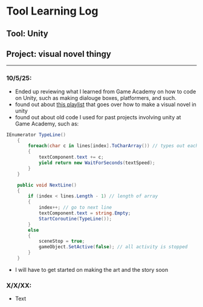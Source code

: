 # Tool Learning Log

## Tool: **Unity**

## Project: **visual novel thingy**

---

### 10/5/25:
* Ended up reviewing what I learned from Game Academy on how to code on Unity, such as making dialouge boxes, platformers, and such.
* found out about [this playlist](https://www.youtube.com/playlist?list=PLGSox0FgA5B58Ki4t4VqAPDycEpmkBd0i) that goes over how to make a visual novel in unity
* found out about old code I used for past projects involving unity at Game Academy, such as:
```c#
IEnumerator TypeLine()
    {
        foreach(char c in lines[index].ToCharArray()) // types out each char
        {
            textComponent.text += c;
            yield return new WaitForSeconds(textSpeed);
        }
    }

    public void NextLine()
    {
        if (index < lines.Length - 1) // length of array
        {
            index++; // go to next line
            textComponent.text = string.Empty;
            StartCoroutine(TypeLine());
        }
        else
        {
            sceneStop = true;
            gameObject.SetActive(false); // all activity is stopped
        }
    }
```
* I will have to get started on making the art and the story soon

### X/X/XX:
* Text


<!-- 
* Links you used today (websites, videos, etc)
* Things you tried, progress you made, etc
* Challenges, a-ha moments, etc
* Questions you still have
* What you're going to try next
-->
